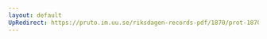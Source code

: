 ```yaml
---
layout: default
UpRedirect: https://pruto.im.uu.se/riksdagen-records-pdf/1870/prot-1870--fk--416/prot-1870--fk--416_001.pdf
---
```

